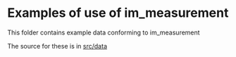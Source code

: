 # Examples of use of im_measurement

This folder contains example data conforming to im_measurement

The source for these is in [src/data](../src/data/examples)
